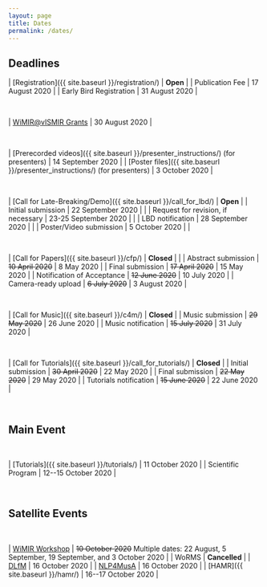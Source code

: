```yaml
---
layout: page
title: Dates
permalink: /dates/
---
```


## Deadlines

| [Registration]({{ site.baseurl }}/registration/)             | **Open**          |
| Publication Fee                                              | 17 August 2020    |
| Early Bird Registration                                      | 31 August 2020    |

<br>

| [WiMIR@vISMIR Grants](https://bit.ly/WiMIRgrants2020)           | 30 August 2020 |

<br>

| [Prerecorded videos]({{ site.baseurl }}/presenter_instructions/) (for presenters)           | 14 September 2020 |
| [Poster files]({{ site.baseurl }}/presenter_instructions/) (for presenters)           | 3 October 2020 |

<br>

| [Call for Late-Breaking/Demo]({{ site.baseurl }}/call_for_lbd/)           | **Open** |
| Initial submission           | 22 September 2020       | |
| Request for revision, if necessary             |  23-25 September 2020       | |
| LBD notification       | 28 September 2020      | |
| Poster/Video submission      | 5 October 2020      | |

<br>

| [Call for Papers]({{ site.baseurl }}/cfp/)             | **Closed**                |                    |
| Abstract submission         | ~~10 April 2020~~     | 8 May 2020         |
| Final submission            | ~~17 April 2020~~     | 15 May 2020        |
| Notification of Acceptance  | ~~12 June 2020~~      | 10 July 2020       |
| Camera-ready upload         | ~~6 July 2020~~       | 3 August 2020      |

<br>

| [Call for Music]({{ site.baseurl }}/c4m/)              | **Closed**         |
| Music submission            | ~~29 May 2020~~       | 26 June 2020       |
| Music notification          | ~~15 July 2020~~      | 31 July 2020       |

<br>

| [Call for Tutorials]({{ site.baseurl }}/call_for_tutorials/)           | **Closed** |
| Initial submission           | ~~30 April 2020~~     | 22 May 2020       |
| Final submission             | ~~22 May 2020~~       | 29 May 2020       |
| Tutorials notification       | ~~15 June 2020~~      | 22 June 2020      |

<br>

## Main Event

<br>

| [Tutorials]({{ site.baseurl }}/tutorials/)                     | 11 October 2020          |
| Scientific Program            | 12--15 October 2020 |


<br>

## Satellite Events

<br>

| [WiMIR Workshop](https://wimir.wordpress.com/2020/07/21/wimir-workshop-2020/)               | ~~10 October 2020~~ Multiple dates: 22 August, 5 September, 19 September, and 3 October 2020     |
| WoRMS                         | **Cancelled**     |
| [DLfM](https://dl.acm.org/conference/dlfm)                          | 16 October 2020     |
| [NLP4MusA](https://sites.google.com/view/nlp4musa)                      | 16 October 2020     |
| [HAMR]({{ site.baseurl }}/hamr/)                          | 16--17 October 2020 |
